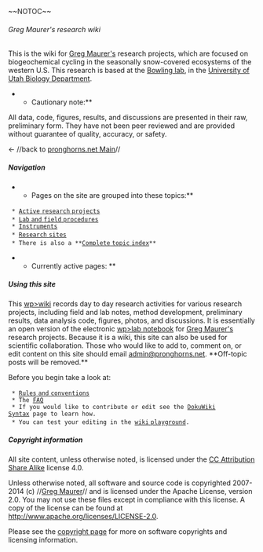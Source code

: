 \~\~NOTOC\~\~

###### Greg Maurer's research wiki

This is the wiki for [Greg
Maurer's](http://pronghorns.net/about.html "wikilink") research
projects, which are focused on biogeochemical cycling in the seasonally
snow-covered ecosystems of the western U.S. This research is based at
the [Bowling lab](http://bioweb.biology.utah.edu/bowling/ "wikilink"),
in the [University of Utah Biology
Department](http://www.biology.utah.edu "wikilink").

-   -   Cautionary note:\*\*

All data, code, figures, results, and discussions are presented in their
raw, preliminary form. They have not been peer reviewed and are provided
without guarantee of quality, accuracy, or safety.

&lt;- //back to [pronghorns.net
Main](http://pronghorns.net/ "wikilink")//

##### Navigation

-   -   Pages on the site are grouped into these topics:\*\*

` * `[`Active` `research`
`projects`](topicindex#Active_research_projects "wikilink")\
` * `[`Lab` `and` `field`
`procedures`](topicindex#Procedures "wikilink")\
` * `[`Instruments`](topicindex#Instruments "wikilink")\
` * `[`Research` `sites`](topicindex#Research_sites "wikilink")\
` * There is also a **`[`Complete` `topic`
`index`](topicindex "wikilink")`**`

-   -   Currently active pages: \*\*

##### Using this site

This [wp&gt;wiki](wp>wiki "wikilink") records day to day research
activities for various research projects, including field and lab notes,
method development, preliminary results, data analysis code, figures,
photos, and discussions. It is essentially an open version of the
electronic [wp&gt;lab notebook](wp>lab_notebook "wikilink") for [Greg
Maurer's](http://pronghorns.net/about.html "wikilink") research
projects. Because it is a wiki, this site can also be used for
scientific collaboration. Those who would like to add to, comment on, or
edit content on this site should email <admin@pronghorns.net>.
\*\*Off-topic posts will be removed.\*\*

Before you begin take a look at:

` * `[`Rules` `and` `conventions`](wiki:standards "wikilink")\
` * The `[`FAQ`](faq "wikilink")\
` * If you would like to contribute or edit see the `[`DokuWiki`
`Syntax`](wiki:syntax "wikilink")` page to learn how.`\
` * You can test your editing in the `[`wiki`
`playground`](playground:playground "wikilink")`.`

##### Copyright information

All site content, unless otherwise noted, is licensed under the [CC
Attribution Share
Alike](http://creativecommons.org/licenses/by-sa/4.0 "wikilink") license
4.0.

Unless otherwise noted, all software and source code is copyrighted
2007-2014 (c) //[Greg Maurer](greg@pronghorns.net "wikilink")// and is
licensed under the Apache License, version 2.0. You may not use these
files except in compliance with this license. A copy of the license can
be found at <http://www.apache.org/licenses/LICENSE-2.0>.

Please see the [copyright page](wiki:copyright "wikilink") for more on
software copyrights and licensing information.
